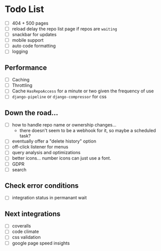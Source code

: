 # Todo List

- [ ] 404 + 500 pages
- [ ] reload delay the repo list page if repos are `waiting`
- [ ] snackbar for updates
- [ ] mobile support
- [ ] auto code formatting
- [ ] logging

## Performance

- [ ] Caching
- [ ] Throttling
- [ ] Cache `HasRepoAccess` for a minute or two given the frequency of use
- [ ] `django-pipeline` or `django-compressor` for css

## Down the road...

- [ ] how to handle repo name or ownership changes...
    - there doesn't seem to be a webhook for it, so maybe a scheduled task?
- [ ] eventually offer a "delete history" option
- [ ] off-click listener for menus
- [ ] query analysis and optimizations
- [ ] better icons... number icons can just use a font.
- [ ] GDPR
- [ ] search

## Check error conditions
- [ ] integration status in permanant wait


## Next integrations
- [ ] coveralls
- [ ] code climate
- [ ] css validation
- [ ] google page speed insights
